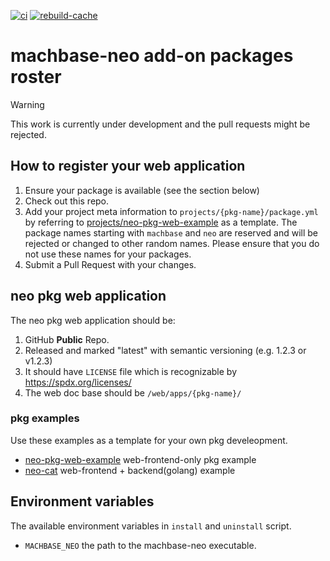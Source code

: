 [![ci](https://github.com/machbase/neo-pkg/actions/workflows/ci.yml/badge.svg)](https://github.com/machbase/neo-pkg/actions/workflows/ci.yml)
[![rebuild-cache](https://github.com/machbase/neo-pkg/actions/workflows/rebuild-cache.yml/badge.svg)](https://github.com/machbase/neo-pkg/actions/workflows/rebuild-cache.yml)

# machbase-neo add-on packages roster

> [!WARNING]  
> This work is currently under development and the pull requests might be rejected.

## How to register your web application

1. Ensure your package is available (see the section below)
2. Check out this repo.
3. Add your project meta information to `projects/{pkg-name}/package.yml` by referring to [projects/neo-pkg-web-example](./projects/neo-pkg-web-example) as a template.
The package names starting with `machbase` and `neo` are reserved and will be rejected or changed to other random names. Please ensure that you do not use these names for your packages. 
4. Submit a Pull Request with your changes.

## neo pkg web application

The neo pkg web application should be:

1. GitHub **Public** Repo.
2. Released and marked "latest" with semantic versioning (e.g. 1.2.3 or v1.2.3)
3. It should have `LICENSE` file which is recognizable by https://spdx.org/licenses/
4. The web doc base should be `/web/apps/{pkg-name}/`

### pkg examples

Use these examples as a template for your own pkg develeopment.

- [neo-pkg-web-example](https://github.com/machbase/neo-pkg-web-example) web-frontend-only pkg example
- [neo-cat](https://github.com/machbase/neo-cat) web-frontend + backend(golang) example

## Environment variables

The available environment variables in `install` and `uninstall` script.

- `MACHBASE_NEO` the path to the machbase-neo executable.
